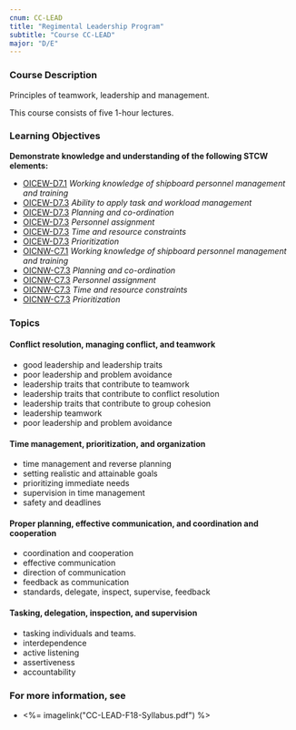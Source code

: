 ```yaml
---
cnum: CC-LEAD
title: "Regimental Leadership Program"
subtitle: "Course CC-LEAD"
major: "D/E"
---
```

### Course Description

Principles of teamwork, leadership and management.

This course consists of five 1-hour lectures.


### Learning Objectives

**Demonstrate knowledge and understanding of the following STCW elements:**

* [OICEW-D7.1]({{site.baseurl}}/tables/31.html#OICEW-D7.1) *Working knowledge of shipboard personnel management and training*
* [OICEW-D7.3]({{site.baseurl}}/tables/31.html#OICEW-D7.3) *Ability to apply task and workload management*
* [OICEW-D7.3]({{site.baseurl}}/tables/31.html#OICEW-D7.3) *Planning and co-ordination*
* [OICEW-D7.3]({{site.baseurl}}/tables/31.html#OICEW-D7.3) *Personnel assignment*
* [OICEW-D7.3]({{site.baseurl}}/tables/31.html#OICEW-D7.3) *Time and resource constraints*
* [OICEW-D7.3]({{site.baseurl}}/tables/31.html#OICEW-D7.3) *Prioritization*
* [OICNW-C7.1]({{site.baseurl}}/tables/21.html#OICNW-C7.1) *Working knowledge of shipboard personnel management and training*
* [OICNW-C7.3]({{site.baseurl}}/tables/21.html#OICNW-C7.3) *Planning and co-ordination*
* [OICNW-C7.3]({{site.baseurl}}/tables/21.html#OICNW-C7.3) *Personnel assignment*
* [OICNW-C7.3]({{site.baseurl}}/tables/21.html#OICNW-C7.3) *Time and resource constraints*
* [OICNW-C7.3]({{site.baseurl}}/tables/21.html#OICNW-C7.3) *Prioritization*


### Topics

#### Conflict resolution, managing conflict, and teamwork

* good leadership and leadership traits
* poor leadership and problem avoidance
* leadership traits that contribute to teamwork
* leadership traits that contribute to conflict resolution
* leadership traits that contribute to group cohesion
* leadership teamwork
* poor leadership and problem avoidance

#### Time management, prioritization, and organization

* time management and reverse planning
* setting realistic and attainable goals
* prioritizing immediate needs
* supervision in time management
* safety and deadlines 

#### Proper planning, effective communication, and coordination and cooperation

* coordination and cooperation
* effective communication 
* direction of communication
* feedback as communication
* standards, delegate, inspect, supervise, feedback


#### Tasking, delegation, inspection, and supervision

* tasking individuals and teams.
* interdependence 
* active listening
* assertiveness
* accountability 



### For more information, see 

* <%= imagelink("CC-LEAD-F18-Syllabus.pdf") %> 



